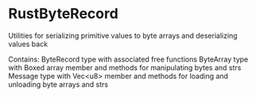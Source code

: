# RustByteRecord
Utilities for serializing primitive values to byte arrays and deserializing values back

Contains:
  ByteRecord type with associated free functions
  ByteArray type with Boxed array member and methods for manipulating bytes and strs
  Message type with Vec&lt;u8&gt; member and methods for loading and unloading byte arrays and strs
